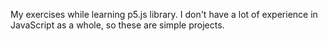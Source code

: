 My exercises while learning p5.js library. I don't have a lot of experience in JavaScript as a whole, so these are simple projects.
